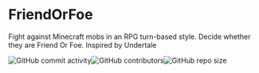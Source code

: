 # FriendOrFoe
Fight against Minecraft mobs in an RPG turn-based style. Decide whether they are Friend Or Foe. Inspired by Undertale

![GitHub commit activity](https://img.shields.io/github/commit-activity/m/Stonewall0210/FriendOrFoe)![GitHub contributors](https://img.shields.io/github/contributors/Stonewall0210/FriendOrFoe)![GitHub repo size](https://img.shields.io/github/repo-size/Stonewall0210/FriendOrFoe)
